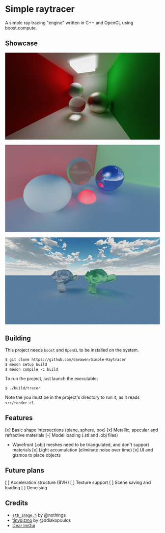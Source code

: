 # Simple raytracer

A simple ray tracing "engine" written in C++ and OpenCL using boost.compute. 

## Showcase

![The classic raytracing colored wall image](readme/red_green.png)

![A plain colored sphere, a refractive glass sphere, a metallic sphere and an emissive red sphere](readme/spheres.png)

![A green refractive Suzanne looking at a mildly metallic Suzanne](readme/model.png)

## Building

This project needs `boost` and `OpenCL` to be installed on the system.

```
$ git clone https://github.com/davawen/Simple-Raytracer
$ meson setup build
$ meson compile -C build
```

To run the project, just launch the executable:
```
$ ./build/tracer
```

Note the you must be in the project's directory to run it, as it reads `src/render.cl`.

## Features

[x] Basic shape intersections (plane, sphere, box)
[x] Metallic, specular and refractive materials
[-] Model loading (.stl and .obj files)
  - Wavefront (.obj) meshes need to be triangulated, and don't support materials
[x] Light accumulation (eliminate noise over time)
[x] UI and gizmos to place objects

## Future plans

[ ] Acceleration structure (BVH)
[ ] Texture support
[ ] Scene saving and loading
[ ] Denoising

## Credits

- [`stb_image.h`](https://github.com/nothings/stb/blob/master/stb_image.h) by @nothings
- [tinygizmo](https://github.com/ddiakopoulos/tinygizmo) by @ddiakopoulos
- [Dear ImGui](https://github.com/ocornut/imgui)
